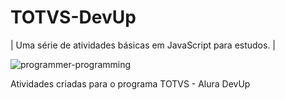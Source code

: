 # TOTVS-DevUp
| Uma série de atividades básicas em JavaScript para estudos. |

![programmer-programming](https://github.com/Alexsander248/TOTVS-DevUp/assets/123756518/1ac91ac0-c6f4-429f-82a2-daedef0ded54)

Atividades criadas para o programa TOTVS - Alura DevUp
